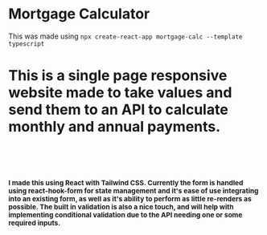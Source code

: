 # Mortgage Calculator 

This was made using ```npx create-react-app mortgage-calc --template typescript```
<br> <h1>This is a single page responsive website made to take values and send them to an API to calculate monthly and annual payments.<h1>
<br><p style="font-size: 10pt"> I made this using React with Tailwind CSS. Currently the form is handled using react-hook-form for state management and it's ease of use integrating into an existing form, as well as it's ability to perform as little re-renders as possible. The built in validation is also a nice touch, and will help with implementing conditional validation due to the API needing one or some required inputs.
</p>
